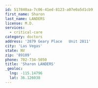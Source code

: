 ```yaml
---
id: 517840aa-7c06-41ed-8123-a07e0a5d1cb9
first_name: Sharon
last_name: LANDERS
license: M.D.
services:
  - critical-care
category: doctors
address: '2879 Geary Place   Unit 2811'
city: 'Las Vegas'
state: NV
zip: '89109'
phone: 702-734-5050
title: 'Sharon LANDERS'
_geoloc:
  lng: -115.14796
  lat: 36.126038
---
```

